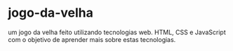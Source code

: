 # jogo-da-velha
um jogo da velha feito utilizando tecnologias web. HTML, CSS e JavaScript com o objetivo de aprender mais sobre estas tecnologias.
